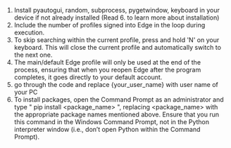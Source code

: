 1. Install pyautogui, random, subprocess, pygetwindow, keyboard in your device if not already installed (Read 6. to learn more about installation)
2. Include the number of profiles signed into Edge in the loop during execution.
3. To skip searching within the current profile, press and hold 'N' on your keyboard. This will close the current profile and automatically switch to the next one.
4. The main/default Edge profile will only be used at the end of the process, ensuring that when you reopen Edge after the program completes, it goes directly to your default account.
5. go through the code and replace {your_user_name} with user name of your PC
6. To install packages, open the Command Prompt as an administrator and type " pip install <package_name> ", replacing <package_name> with the appropriate package names mentioned above. Ensure that you run this command in the Windows Command Prompt, not in the Python interpreter window (i.e., don’t open Python within the Command Prompt).
